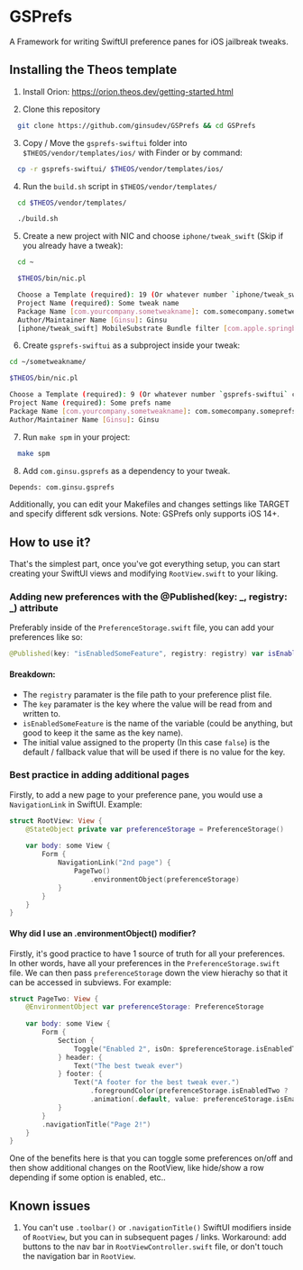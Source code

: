 
# GSPrefs

A Framework for writing SwiftUI preference panes for iOS jailbreak tweaks.


## Installing the Theos template

1. Install Orion:
https://orion.theos.dev/getting-started.html

2. Clone this repository

```bash
  git clone https://github.com/ginsudev/GSPrefs && cd GSPrefs
```
3. Copy / Move the `gsprefs-swiftui` folder into `$THEOS/vendor/templates/ios/` with Finder or by command:

```bash
  cp -r gsprefs-swiftui/ $THEOS/vendor/templates/ios/
```
4. Run the `build.sh` script in `$THEOS/vendor/templates/`

```bash
  cd $THEOS/vendor/templates/

  ./build.sh
```

5. Create a new project with NIC and choose `iphone/tweak_swift` (Skip if you already have a tweak):

```bash
  cd ~

  $THEOS/bin/nic.pl

  Choose a Template (required): 19 (Or whatever number `iphone/tweak_swift` comes in at)
  Project Name (required): Some tweak name
  Package Name [com.yourcompany.sometweakname]: com.somecompany.sometweakname
  Author/Maintainer Name [Ginsu]: Ginsu
  [iphone/tweak_swift] MobileSubstrate Bundle filter [com.apple.springboard]: [Press Enter]
```

6. Create `gsprefs-swiftui` as a subproject inside your tweak:

```bash
cd ~/sometweakname/

$THEOS/bin/nic.pl

Choose a Template (required): 9 (Or whatever number `gsprefs-swiftui` comes in at)
Project Name (required): Some prefs name
Package Name [com.yourcompany.sometweakname]: com.somecompany.someprefsname
Author/Maintainer Name [Ginsu]: Ginsu
```

7. Run `make spm` in your project:

```bash
  make spm
```

8. Add `com.ginsu.gsprefs` as a dependency to your tweak.
```bash
Depends: com.ginsu.gsprefs
```
Additionally, you can edit your Makefiles and changes settings like TARGET and specify different sdk versions. Note: GSPrefs only supports iOS 14+.
## How to use it?

That's the simplest part, once you've got everything setup, you can start creating your SwiftUI views and modifying `RootView.swift` to your liking.

### Adding new preferences with the @Published(key: _, registry: _) attribute
Preferably inside of the `PreferenceStorage.swift` file, you can add your preferences like so:
```swift
@Published(key: "isEnabledSomeFeature", registry: registry) var isEnabledSomeFeature = false
```
#### Breakdown:
- The `registry` paramater is the file path to your preference plist file.
- The `key` paramater is the key where the value will be read from and written to.
- `isEnabledSomeFeature` is the name of the variable (could be anything, but good to keep it the same as the key name).
- The initial value assigned to the property (In this case `false`) is the default / fallback value that will be used if there is no value for the key.

### Best practice in adding additional pages
Firstly, to add a new page to your preference pane, you would use a `NavigationLink` in SwiftUI. Example:
```swift
struct RootView: View {
    @StateObject private var preferenceStorage = PreferenceStorage()
    
    var body: some View {
        Form {
            NavigationLink("2nd page") {
                PageTwo()
                    .environmentObject(preferenceStorage)
            }
        }
    }
}
```
#### Why did I use an .environmentObject() modifier?
Firstly, it's good practice to have 1 source of truth for all your preferences. In other words, have all your preferences in the `PreferenceStorage.swift` file. We can then pass `preferenceStorage` down the view hierachy so that it can be accessed in subviews. For example:

```swift
struct PageTwo: View {
    @EnvironmentObject var preferenceStorage: PreferenceStorage
    
    var body: some View {
        Form {
            Section {
                Toggle("Enabled 2", isOn: $preferenceStorage.isEnabledTwo)
            } header: {
                Text("The best tweak ever")
            } footer: {
                Text("A footer for the best tweak ever.")
                    .foregroundColor(preferenceStorage.isEnabledTwo ? .green : .red)
                    .animation(.default, value: preferenceStorage.isEnabledTwo)
            }
        }
        .navigationTitle("Page 2!")
    }
}
```
One of the benefits here is that you can toggle some preferences on/off and then show additional changes on the RootView, like hide/show a row depending if some option is enabled, etc..
## Known issues

1. You can't use `.toolbar()` or `.navigationTitle()` SwiftUI modifiers inside of `RootView`, but you can in subsequent pages / links. Workaround: add buttons to the nav bar in `RootViewController.swift` file, or don't touch the navigation bar in `RootView`.